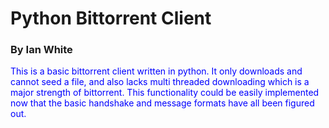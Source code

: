 # Python Bittorrent Client

### By Ian White

<span style="color:blue"> This is a basic bittorrent client written in python. It only downloads and cannot seed a file, and also lacks multi threaded downloading which is a major strength of bittorrent. This functionality could be easily implemented now that the basic handshake and message formats have all been figured out. </span>